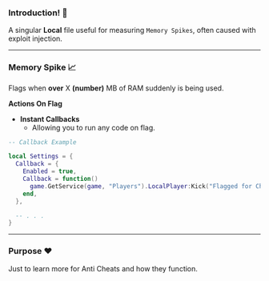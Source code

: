 ### Introduction! 👋
A singular **Local** file useful for measuring `Memory Spikes`, often caused with exploit injection.

---
### Memory Spike 📈
Flags when **over** X **(number)** MB of RAM suddenly is being used.

**Actions On Flag**
* **Instant Callbacks**
  * Allowing you to run any code on flag.

```lua
-- Callback Example

local Settings = {
  Callback = {
    Enabled = true,
    Callback = function()
      game.GetService(game, "Players").LocalPlayer:Kick("Flagged for Cheating.")
    end,
  },

  -- . . .
}
```

---
### Purpose ❤️
Just to learn more for Anti Cheats and how they function.
